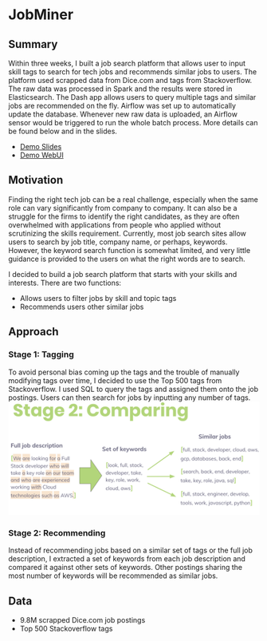 # JobMiner
## Summary
Within three weeks, I built a job search platform that allows user to input skill tags to search for tech jobs and recommends similar jobs to users. The platform used scrapped data from Dice.com and tags from Stackoverflow. The raw data was processed in Spark and the results were stored in Elasticsearch. The Dash app allows users to query multiple tags and similar jobs are recommended on the fly. Airflow was set up to automatically update the database. Whenever new raw data is uploaded, an Airflow sensor would be triggered to run the whole batch process. More details can be found below and in the slides. 
 * [Demo Slides](https://www.tinyurl.com/y5n2sxsf)
 * [Demo WebUI](http://www.datatrailblazer.me)

## Motivation 
Finding the right tech job can be a real challenge, especially when the same role can vary significantly from company to company. It can also be a struggle for the firms to identify the right candidates, as they are often overwhelmed with applications from people who applied without scrutinizing the skills requirement. Currently, most job search sites allow users to search by job title, company name, or perhaps, keywords. However, the keyword search function is somewhat limited, and very little guidance is provided to the users on what the right words are to search. 

I decided to build a job search platform that starts with your skills and interests. There are two functions: 

  * Allows users to filter jobs by skill and topic tags
  * Recommends users other similar jobs 

## Approach 

### Stage 1: Tagging 
To avoid personal bias coming up the tags and the trouble of manually modifying tags over time, I decided to use the Top 500 tags from Stackoverflow. I used SQL to query the tags and assigned them onto the job postings. Users can then search for jobs by inputting any number of tags. 
![Stage 1](/static/stage_1_tagging.png)

### Stage 2: Recommending 
Instead of recommending jobs based on a similar set of tags or the full job description, I extracted a set of keywords from each job description and compared it against other sets of keywords. Other postings sharing the most number of keywords will be recommended as similar jobs. 

## Data 
  * 9.8M scrapped Dice.com job postings 
  * Top 500 Stackoverflow tags 
